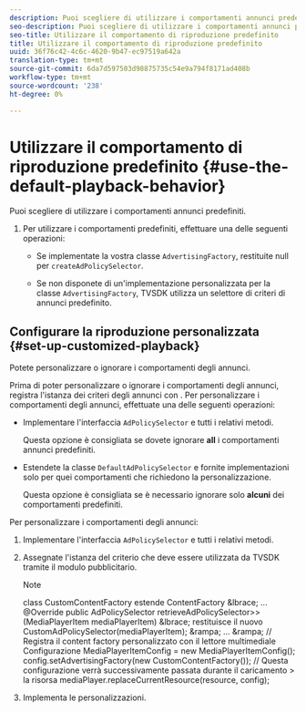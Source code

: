 ```yaml
---
description: Puoi scegliere di utilizzare i comportamenti annunci predefiniti.
seo-description: Puoi scegliere di utilizzare i comportamenti annunci predefiniti.
seo-title: Utilizzare il comportamento di riproduzione predefinito
title: Utilizzare il comportamento di riproduzione predefinito
uuid: 36f76c42-4c6c-4620-9b47-ec97519a642a
translation-type: tm+mt
source-git-commit: 6da7d597503d98875735c54e9a794f8171ad408b
workflow-type: tm+mt
source-wordcount: '238'
ht-degree: 0%

---
```



# Utilizzare il comportamento di riproduzione predefinito {#use-the-default-playback-behavior}

Puoi scegliere di utilizzare i comportamenti annunci predefiniti.

1. Per utilizzare i comportamenti predefiniti, effettuare una delle seguenti operazioni:

   * Se implementate la vostra classe `AdvertisingFactory`, restituite null per `createAdPolicySelector`.

   * Se non disponete di un&#39;implementazione personalizzata per la classe `AdvertisingFactory`, TVSDK utilizza un selettore di criteri di annunci predefinito.

## Configurare la riproduzione personalizzata {#set-up-customized-playback}

Potete personalizzare o ignorare i comportamenti degli annunci.

Prima di poter personalizzare o ignorare i comportamenti degli annunci, registra l&#39;istanza dei criteri degli annunci con .
Per personalizzare i comportamenti degli annunci, effettuate una delle seguenti operazioni:

* Implementare l&#39;interfaccia `AdPolicySelector` e tutti i relativi metodi.

   Questa opzione è consigliata se dovete ignorare **all** i comportamenti annunci predefiniti.

* Estendete la classe `DefaultAdPolicySelector` e fornite implementazioni solo per quei comportamenti che richiedono la personalizzazione.

   Questa opzione è consigliata se è necessario ignorare solo **alcuni** dei comportamenti predefiniti.

Per personalizzare i comportamenti degli annunci:

1. Implementare l&#39;interfaccia `AdPolicySelector` e tutti i relativi metodi.
1. Assegnate l&#39;istanza del criterio che deve essere utilizzata da TVSDK tramite il modulo pubblicitario.

   >[!NOTE]
   >
   >class CustomContentFactory estende ContentFactory &amp;lbrace;
   >...
   >@Override
   >public AdPolicySelector retrieveAdPolicySelector>>(MediaPlayerItem mediaPlayerItem) &amp;lbrace;
   >restituisce il nuovo CustomAdPolicySelector(mediaPlayerItem);
   >&amp;rampa;
   >...
   >&amp;rampa;
   >// Registra il content factory personalizzato con il lettore multimediale
   >Configurazione MediaPlayerItemConfig = new MediaPlayerItemConfig();
   >config.setAdvertisingFactory(new CustomContentFactory());
   >// Questa configurazione verrà successivamente passata durante il caricamento > la risorsa
   >mediaPlayer.replaceCurrentResource(resource, config);

1. Implementa le personalizzazioni.
